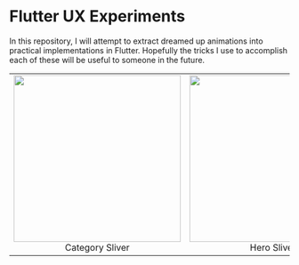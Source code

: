# Flutter UX Experiments

In this repository, I will attempt to extract dreamed up animations into practical implementations in Flutter. Hopefully the tricks I use to accomplish each of these will be useful to someone in the future.

| | |
|:-------------------------:|:-------------------------:|
|<img width="300" align="center" src="../assets/recordings/sliver_horizontal_list.gif?raw=true"> <br> Category Sliver |<img width="300" align="center" src="../assets/recordings/sliver_hero_appbar.gif?raw=true"> <br> Hero Sliver|

